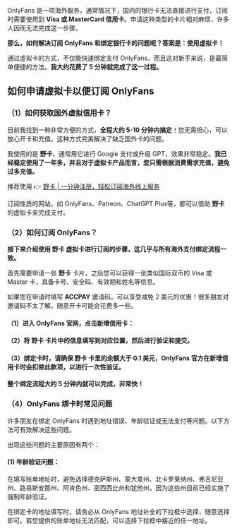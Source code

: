 OnlyFans 是一项海外服务，通常情况下，国内的银行卡无法直接进行支付，订阅时需要使用到 **Visa 或 MasterCard 信用卡**。申请这种类型的卡片相对麻烦，许多人因而无法完成这一步骤。

**那么，如何解决订阅 OnlyFans 和绑定银行卡的问题呢？答案是：使用虚拟卡！**

通过虚拟卡的方式，不仅能快速绑定支付 OnlyFans，而且这对新手来说，是最简单便捷的方法。**我大约花费了 5 分钟就完成了这一过程。**

## 如何申请虚拟卡以便订阅 OnlyFans

### （1）如何获取国外虚拟信用卡？

目前我找到一种非常方便的方式，**全程大约 5-10 分钟内搞定**！您无需担心，可以放心开卡和充值。这种方式完美解决了缺乏国外卡的问题。

我使用的是 **野卡**，通常用它进行 Google 支付或升级 GPT，效果非常稳定。**我已经稳定使用了一年多，并且对于虚拟卡产品而言，您只需根据消费需求充值，避免过多充值。**

推荐使用 👉 [野卡 | 一分钟注册，轻松订阅海外线上服务](https://bit.ly/bewildcard)

订阅性质的网站，如 OnlyFans、Patreon、ChatGPT Plus等，都可以借助 **野卡** 的虚拟卡来完成支付。

### （2）如何订阅 OnlyFans？

**接下来介绍使用 野卡 虚拟卡进行订阅的步骤，这几乎与所有海外支付绑定流程一致。**

首先需要申请一张 **野卡** 卡片，之后您可以获得一张类似国际双币的 Visa 或 Master 卡，具备卡号、安全码、有效期和姓名等信息。

如果您在申请时填写 **ACCPAY** 邀请码，可以享受减免 2 美元的优惠！很多朋友对邀请码不太了解，随意开卡可能会花费多一些。

#### （1）进入 OnlyFans 官网，点击新增信用卡：

#### （2）将 野卡 卡片中的信息填写到对应位置，然后进行验证和提交。

#### （3）绑定卡时，请确保 野卡 卡里的余额大于 0.1 美元，OnlyFans 官方在新增信用卡时会扣除此款项，以进行一次性验证。

**整个绑定流程大约 5 分钟内就可以完成，非常快！**

### （4）OnlyFans 绑卡时常见问题

许多朋友在绑定 OnlyFans 时遇到地址错误、年龄验证或无法支付等问题。以下方法可有效解决这些问题。

出现这些问题的主要原因有两个：

#### (1) 年龄验证问题：

在填写账单地址时，避免选择德克萨斯州、蒙大拿州、北卡罗莱纳州、弗吉尼亚州、路易斯安那州、阿肯色州、密西西比州和犹他州，因为这些州目前已经实施了强制年龄验证。

在绑定卡的地址填写时，请务必从 OnlyFans 地址补全的下拉框中选择，随意选择即可。若您提供的账单地址无法匹配，可以选择下拉框中接近的任一地址。